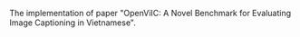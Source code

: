 The implementation of paper "OpenViIC: A Novel Benchmark for Evaluating Image Captioning in Vietnamese".
